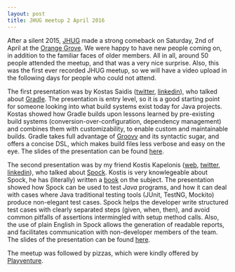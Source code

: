 ```yaml
---
layout: post
title: JHUG meetup 2 April 2016
---
```


After a silent 2015, [JHUG](http://www.jhug.gr/) made a strong comeback on Saturday, 2nd of April at the [Orange Grove](http://orangegrove.biz/). We were happy to have new people coming on, in addition to the familiar faces of older members. All in all, around 50 people attended the meetup, and that was a very nice surprise. Also, this was the first ever recorded JHUG meetup, so we will have a video upload in the following days for people who could not attend.

The first presentation was by Kostas Saidis ([twitter](https://twitter.com/saikos), [linkedin](http://t.co/fKAd8eCkgT)), who talked about [Gradle](http://gradle.org/). The presentation is entry level, so it is a good starting point for someone looking into what build systems exist today for Java projects. Kostas showed how Gradle builds upon lessons learned by pre-existing build systems (conversion-over-configuration, dependency management) and combines them with customizability, to enable custom and maintainable builds. Gradle takes full advantage of [Groovy](http://www.groovy-lang.org/) and its syntactic sugar, and offers a concise DSL, which makes build files less verbose and easy on the eye. The slides of the presentation can be found [here](http://www.slideshare.net/KostasSaidis/an-introduction-to-gradle-for-java-developers).

The second presentation was by my friend Kostis Kapelonis ([web](http://codepipes.com/), [twitter](https://twitter.com/codepipes), [linkedin](https://www.linkedin.com/in/kkapelon)), who talked about [Spock](https://code.google.com/archive/p/spock/). Kostis is very knowlegeable about Spock, he has (literally) written a [book](https://www.manning.com/books/java-testing-with-spock) on the subject. The presentation showed how Spock can be used to test _Java_ programs, and how it can deal with cases where Java traditional testing tools (JUnit, TestNG, Mockito) produce non-elegant test cases. Spock helps the developer write structured test cases with clearly separated steps (given, when, then), and avoid common pitfalls of assertions intermingled with setup method calls. Also, the use of plain English in Spock allows the generation of readable reports, and facilitates communication with non-developer members of the team. The slides of the presentation can be found [here](http://codepipes.com/presentations/spock-vs-junit.pdf).

The meetup was followed by pizzas, which were kindly offered by [Playventure](http://www.playventure.com/).

